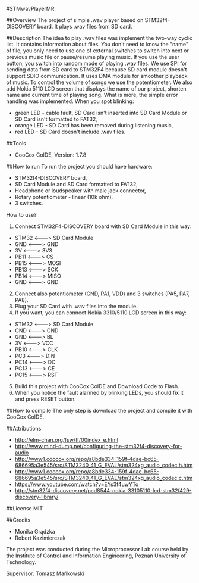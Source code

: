 #STMwavPlayerMR

##Overview
The project of simple .wav player based on STM32f4-DISCOVERY board. It plays .wav files from SD card.

##Description
The idea to play .wav files was implement the two-way cyclic list. It contains information about files. You don't need to know the "name" of file, you only need to use one of external switches to switch into next or previous music file or pause/resume playing music. If you use the user button, you switch into random mode of playing .wav files. We use SPI for sending data from SD card to STM32F4 because SD card module doesn't support SDIO communication. It uses DMA module for smoother playback of music. To control the volume of songs we use the potentiometer. We also add Nokia 5110 LCD screen that displays the name of our project, shorten name and current time of playing song. What is more, the simple error handling was implemented. When you spot blinking:
* green LED - cable fault, SD Card isn't inserted into SD Card Module or SD Card isn't formatted to FAT32,
* orange LED - SD Card has been removed during listening music,
* red LED - SD Card doesn't include .wav files.

##Tools
- CooCox CoIDE, Version: 1.7.8

##How to run
To run the project you should have hardware:
- STM32f4-DISCOVERY board,
- SD Card Module and SD Card formatted to FAT32,
- Headphone or loudspeaker with male jack connector,
- Rotary potentiometer - linear (10k ohm),
- 3 switches.

How to use?

1. Connect STM32F4-DISCOVERY board with SD Card Module in this way:
  * STM32 <---> SD Card Module
  * GND  <---> GND
  * 3V   <---> 3V3
  * PB11 <---> CS
  * PB15 <---> MOSI
  * PB13 <---> SCK
  * PB14 <---> MISO
  * GND  <---> GND
2. Connect also potentiometer (GND, PA1, VDD) and 3 switches (PA5, PA7, PA8).
3. Plug your SD Card with .wav files into the module.
4. If you want, you can connect Nokia 3310/5110 LCD screen in this way:
  * STM32 <---> SD Card Module
  * GND  <---> GND
  * GND  <---> BL
  * 3V   <---> VCC
  * PB10 <---> CLK
  * PC3  <---> DIN
  * PC14 <---> DC
  * PC13 <---> CE
  * PC15 <---> RST
5. Build this project with CooCox CoIDE and Download Code to Flash.
6. When you notice the fault alarmed by blinking LEDs, you should fix it and press RESET button.

##How to compile
The only step is download the project and compile it with CooCox CoIDE.

##Attributions
- http://elm-chan.org/fsw/ff/00index_e.html
- http://www.mind-dump.net/configuring-the-stm32f4-discovery-for-audio
- http://www1.coocox.org/repo/a8bde334-159f-4dae-bc65-686695a3e545/src/STM3240_41_G_EVAL/stm324xg_audio_codec.h.htm
- http://www1.coocox.org/repo/a8bde334-159f-4dae-bc65-686695a3e545/src/STM3240_41_G_EVAL/stm324xg_audio_codec.c.htm
- https://www.youtube.com/watch?v=EYs3f4uwYTo
- http://stm32f4-discovery.net/pcd8544-nokia-33105110-lcd-stm32f429-discovery-library/

##License
MIT

##Credits
* Monika Grądzka
* Robert Kazimierczak

The project was conducted during the Microprocessor Lab course held by the Institute of Control and Information Engineering, Poznan University of Technology.

Supervisor: Tomasz Mańkowski
